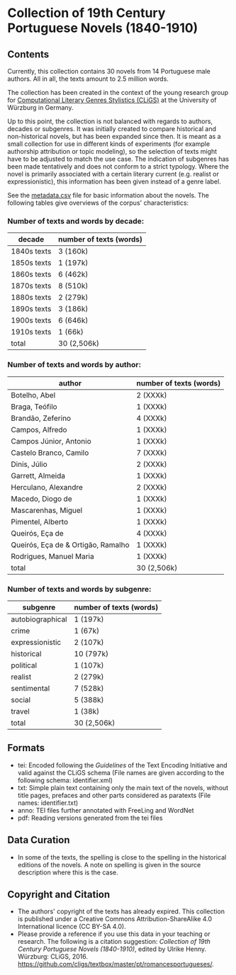 Collection of 19th Century Portuguese Novels (1840-1910)
========================================

## Contents ##

Currently, this collection contains 30 novels from 14 Portuguese male authors. All in all, the texts amount to 2.5 million words.
  
The collection has been created in the context of the young research group for [Computational Literary Genres Stylistics (CLiGS)](http://cligs.hypotheses.org/) at the University of Würzburg in Germany.

Up to this point, the collection is not balanced with regards to authors, decades or subgenres. It was initially created to compare historical and non-historical novels, but has been expanded since then. It is meant as a small collection for use in different kinds of experiments (for example authorship attribution or topic modeling), so the selection of texts might have to be adjusted to match the use case. The indication of subgenres has been made tentatively and does not conform to a strict typology. Where the novel is primarily associated with a certain literary current (e.g. realist or expressionistic), this information has been given instead of a genre label.

See the [metadata.csv](metadata.csv) file for basic information about the novels. The following tables give overviews of the corpus' characteristics:

### Number of texts and words by decade: ###

|decade        | number of texts (words) |
|--------------|-------------------------|
|1840s texts   |              3   (160k) |
|1850s texts   |              1   (197k) |
|1860s texts   |              6   (462k) |
|1870s texts   |              8   (510k) |
|1880s texts   |              2   (279k) |
|1890s texts   |              3   (186k) |
|1900s texts   |              6   (646k) |
|1910s texts   |              1    (66k) |
|total         |             30 (2,506k) |

### Number of texts and words by author: ###

|author                            | number of texts (words) |
|----------------------------------|-------------------------|
|Botelho, Abel                     |              2   (XXXk) |
|Braga, Teófilo                    |              1   (XXXk) |
|Brandão, Zeferino                 |              4   (XXXk) |
|Campos, Alfredo                   |              1   (XXXk) |
|Campos Júnior, Antonio            |              1   (XXXk) |
|Castelo Branco, Camilo            |              7   (XXXk) |
|Dinis, Júlio                      |              2   (XXXk) |
|Garrett, Almeida                  |              1   (XXXk) |
|Herculano, Alexandre              |              2   (XXXk) |
|Macedo, Diogo de                  |              1   (XXXk) |
|Mascarenhas, Miguel               |              1   (XXXk) |
|Pimentel, Alberto                 |              1   (XXXk) |
|Queirós, Eça de                   |              4   (XXXk) |
|Queirós, Eça de & Ortigão, Ramalho|              1   (XXXk) |
|Rodrigues, Manuel Maria           |              1   (XXXk) |
|total                             |             30 (2,506k) |

### Number of texts and words by subgenre: ###

|subgenre         | number of texts (words) |
|-----------------|-------------------------|
|autobiographical |              1   (197k) |
|crime            |              1    (67k) |
|expressionistic  |              2   (107k) |
|historical       |             10   (797k) |
|political        |              1   (107k) |
|realist          |              2   (279k) |
|sentimental      |              7   (528k) |
|social           |              5   (388k) |
|travel           |              1    (38k) |
|total            |             30 (2,506k) |


## Formats

* tei: Encoded following the _Guidelines_ of the Text Encoding Initiative and valid against the CLiGS schema (File names are given according to the following schema: identifier.xml)
* txt: Simple plain text containing only the main text of the novels, without title pages, prefaces and other parts considered as paratexts (File names: identifier.txt)
* anno: TEI files further annotated with FreeLing and WordNet
* pdf: Reading versions generated from the tei files

## Data Curation

* In some of the texts, the spelling is close to the spelling in the historical editions of the novels. A note on spelling is given in the source description where this is the case. 

## Copyright and Citation

* The authors' copyright of the texts has already expired. This collection is published under a Creative Commons Attribution-ShareAlike 4.0 International licence (CC BY-SA 4.0).
* Please provide a reference if you use this data in your teaching or research. The following is a citation suggestion: _Collection of 19th Century Portuguese Novels (1840-1910)_, edited by Ulrike Henny. Würzburg: CLiGS, 2016. https://github.com/cligs/textbox/master/pt/romancesportugueses/. 
